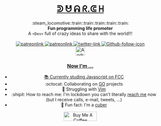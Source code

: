 <!-- <div align="center"> -->
<!-- <a href="https://duar.ch" target="_blank"></h1><img src="assets/duarch.jpg" alt="heropic"></a> </div> -->



<!--  ᕲᘱᐅᑓᘮᕰᐁᑌᕱᐃᗋᗩᖇᘓᘳᑕᕳᕼ-->

<!-- <h1 align="center">ᑓ ᑌ ᗩ ᖇ.ᘓ ᕼ</h1> -->
<!-- <h1 align="center">ᐅ ᐁ ᐃ ᖇ.ᐸ ᕼ</h1> -->
<!-- <h1 align="center">ᘱ ᘮ ᐃ ᖇ.ᘳ ᕼ</h1> -->
<!-- <h1 align="center">ᕲ ᕰ ᕱ ᖇ.ᕳ ᕼ</h1> -->

<!-- Letras disponíveis em https://en.wiktionary.org/wiki/Appendix:Unicode/Unified_Canadian_Aboriginal_Syllabics -->

<!-- Sempre fico na dúvida entre essa duas opções ᕲ ᕰ ᕱ ᖇ.ᕳ ᕼ e ᕲ ᑌ ᗩ ᖇ.ᑕ ᕼ  -->

<link rel="stylesheet" href="style.css"/>
<h1 align="center"><a href="https://duar.ch" target="_blank"> ᕲ ᕰ ᕱ ᖇ.ᕳ ᕼ </a></h1>
 
<!--rel="noreferrer noopener"-->
<!-- <h1 align="center"> ᗪ ᑌ ᗩ ᖇ.ᑕ ᕼ </h1> -->
<!-- <h1 align="center"> 𝕯 𝖀 ᗩ ᖇ.ᑕ ᕼ </h1> -->
<!-- <h1 align="center"> 🅳 🆄 ᗩ ᖇ.ᑕ ᕼ </h1> -->
<!-- <h1 align="center"> 🅳 🆄 𝔸 ℝ.ℂ ℍ </h1> -->
<!-- <h1 align="center"> ◗ ☋ ꍏ ☈ ☾ ♄ </h1> -->
<!-- Inspired on choo here https://github.com/choojs/choo -->
<div align="center">
  :steam_locomotive::train::train::train::train::train:
</div>
<div align="center">
  <strong>Fun programming life promoter</strong>
</div>
<div align="center">
  A <code>&lt;Dev&gt;</code> full of crazy ideas to share with the world!!!
</div>

<br />

<div align="center">  
  
  <!-- Money Status -->
<a href="https://www.patreon.com/duarch">
    <img src="https://img.shields.io/badge/license-not--for--sale-green"
      alt="patreonlink" />
      <!-- Age Status -->
<a href="https://www.patreon.com/duarch">
    <img src="https://img.shields.io/badge/version-v40.0-blue"
      alt="patreonlink" />
        <!-- Twitter -->
<a href="https://twitter.com/andrebh">
    <img src="https://img.shields.io/twitter/follow/andrebh?label=follow%20me&style=social"
      alt="twitter-link" />
          <!-- Github -->
<a href="https://github.com/duarch">
    <img src="https://img.shields.io/github/followers/duarch?label=lunatics&style=social"
      alt="Github-follow-icon" />
  </div>
  <div align="center"> 
          <!-- DEV profile -->
<a href="https://dev.to/duarch">
    <img src="https://d2fltix0v2e0sb.cloudfront.net/dev-badge.svg" alt="André Duarte's DEV Profile" height="30" width="30"></div>
   
<div align="center">

### Now I'm ...

- :books: Currently studing Javascript on [FCC](https://www.freecodecamp.org/duarch)
- :octocat: Collaborating on [GO](https://golang.org/) projects
- :moyai: Struggling with [Vim](https://www.vim.org/)
- :shipit: How to reach me: I'm lockdown you can't literally [reach me](https://www.linkedin.com/in/andreduarte/) now (but I receive calls, e-mail, tweets, ...)
- :ice_cube: Fun fact: I'm a [cuber](https://www.worldcubeassociation.org/) 

</div>

<div align="center">
<a href="https://www.buymeacoffee.com/duarch" target="_blank"><img src="https://cdn.buymeacoffee.com/buttons/v2/arial-blue.png" alt="Buy Me A Coffee" style="height: 30px !important;width: 108.5px !important;" ></a>
 </div>
